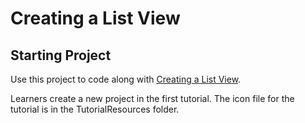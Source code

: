 # Creating a List View

## Starting Project

Use this project to code along with [Creating a List View](https://developer.apple.com/tutorials/app-dev-training/creating-a-list-view).

Learners create a new project in the first tutorial. The icon file for the tutorial is in the TutorialResources folder.
